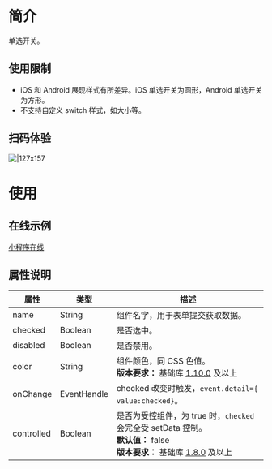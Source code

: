 # 简介
单选开关。

## 使用限制
- iOS 和 Android 展现样式有所差异。iOS 单选开关为圆形，Android 单选开关为方形。
- 不支持自定义 switch 样式，如大小等。

## 扫码体验
![|127x157](https://gw.alipayobjects.com/zos/skylark-tools/public/files/f5ca37ac5dfd5ae057504beb9ae059e5.png#align=left&display=inline&height=157&margin=%5Bobject%20Object%5D&originHeight=157&originWidth=127&status=done&style=none&width=127)

# 使用

## 在线示例

[小程序在线](https://opendocs.alipay.com/openbox/mini/opendocs/basic-component?view=preview&defaultPage=pages/switch/index&defaultOpenedFiles=pages/switch/index&theme=light)


## 属性说明
| **属性** | **类型** | **描述** |
| --- | --- | --- |
| name | String | 组件名字，用于表单提交获取数据。 |
| checked | Boolean | 是否选中。 |
| disabled | Boolean | 是否禁用。 |
| color | String | 组件颜色，同 CSS 色值。<br />**版本要求：** 基础库 [1.10.0](/mini/framework/compatibility) 及以上 |
| onChange | EventHandle | checked 改变时触发，`event.detail={ value:checked}`。 |
| controlled | Boolean | 是否为受控组件，为 true 时，`checked` 会完全受 setData 控制。<br />**默认值：** false<br />**版本要求：** 基础库 [1.8.0](/mini/framework/compatibility) 及以上 |

